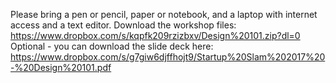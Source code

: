 Please bring a pen or pencil, paper or notebook, and a laptop with internet access and a text editor.
Download the workshop files: https://www.dropbox.com/s/kqpfk209rzizbxv/Design%20101.zip?dl=0
Optional - you can download the slide deck here: https://www.dropbox.com/s/g7giw6djffhojt9/Startup%20Slam%202017%20-%20Design%20101.pdf
